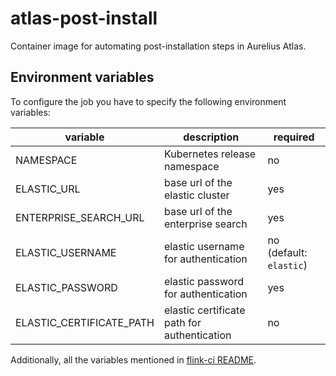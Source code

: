 # atlas-post-install
Container image for automating post-installation steps in Aurelius Atlas.

## Environment variables
To configure the job you have to specify the following environment variables:

| variable | description | required |
| - | - | - |
| NAMESPACE | Kubernetes release namespace | no |
| ELASTIC_URL | base url of the elastic cluster | yes |
| ENTERPRISE_SEARCH_URL | base url of the enterprise search | yes |
| ELASTIC_USERNAME | elastic username for authentication | no (default: `elastic`) |
| ELASTIC_PASSWORD | elastic password for authentication | yes |
| ELASTIC_CERTIFICATE_PATH | elastic certificate path for authentication | no |

Additionally, all the variables mentioned in [flink-ci README](https://github.com/aureliusenterprise/flink-ci/blob/f/separate_jobs/README.md#configuration).

